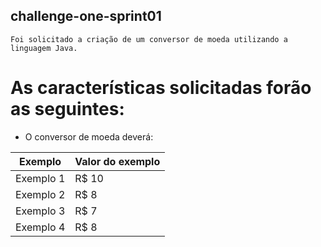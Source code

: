 ## challenge-one-sprint01
``` Foi solicitado a criação de um conversor de moeda utilizando a linguagem Java. ```
# As características solicitadas forão as seguintes:

- O conversor de moeda deverá:

Exemplo | Valor do exemplo 
--------- | ------ 
Exemplo 1 | R$ 10 
Exemplo 2 | R$ 8 
Exemplo 3 | R$ 7 
Exemplo 4 | R$ 8 

